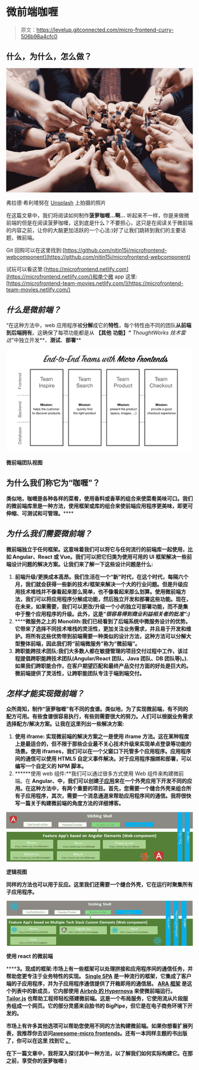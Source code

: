 # 微前端咖喱

> 原文：<https://levelup.gitconnected.com/micro-frontend-curry-506b98a4cfc0>

## 什么，为什么，怎么做？

![](img/3a2f95b56ad3a30bbda059f239161041.png)

弗拉德·希利塔努在 [Unsplash](https://unsplash.com?utm_source=medium&utm_medium=referral) 上拍摄的照片

在这篇文章中，我们将阅读如何制作**菠萝咖喱…啊…** 听起来不一样，你是来做微前端的但是在阅读菠萝咖喱，这到底是什么？不要担心，这只是在阅读关于微前端的内容之前，让你的大脑更加活跃的一个心法:)好了让我们跳转到我们的主要话题，微前端。

Git 回购可以在这里找到:[https://github.com/nitin15j/microfrontend-webcomponent](https://github.com/nitin15j/microfrontend-webcomponent)

试玩可以看这里:[https://microfrontend.netlify.com](https://microfrontend.netlify.com/)和单个微 app 这里:[https://microfrontend-team-movies.netlify.com/](https://microfrontend-team-movies.netlify.com/)

## ***什么是微前端？***

“在这种方法中，web 应用程序被**分解**成它的**特性**，每个特性由不同的团队**从前端到后端拥有**。这确保了每项功能都是从 **【其他** **功能】“** *ThoughtWorks 技术雷达*”中独立开发**、**测试**、**部署****

******![](img/61ffba1a5427cb4ec0a2dd090399736d.png)******

******微前端团队视图******

## ******为什么我们称它为“咖喱”？******

******类似地，咖喱是各种各样的菜肴，使用香料或香草的组合来使菜肴美味可口。我们的**微前端库里是一种方法，使用框架或库的组合来使前端应用程序更美味，即更可伸缩、可测试和可管理**。******

## *******为什么我们需要微前端？*******

****微前端独立于任何框架。这意味着我们可以将它与任何流行的前端库一起使用，比如 Angular、React 或 Vue。我们可以把它归类为**使用可用的 UI 框架解决一些前端设计问题的解决方案**。让我们来了解一下这些设计问题是什么:****

1.  ****前端升级/更换成本高昂。我们生活在一个“新”时代，在这个时代，每隔六个月，我们就会获得一些新的技术/框架来解决一个大的行业问题。但是升级应用技术堆栈并不像看起来那么简单，也不像看起来那么划算。使用微前端方法，我们可以将应用程序分解成功能，然后独立开发和部署这些功能。现在，在未来，如果需要，我们可以更改/升级一个小的独立可部署功能，而不是集中于整个应用程序的升级。此外，这是“*很容易得到商业利益相关者的批准”:)*****
2.  ******微服务之上的 Monolith:**我们已经看到了后端系统中微服务设计的优势。它带来了选择不同技术堆栈的灵活性，更加关注业务需求，并且易于开发和维护。将所有这些优势带到前端需要一种类似的设计方法，这种方法可以分解大型整体前端，因此我们将“**前端微服务**”称为“**微前端**”。****
3.  ******跨职能跨技术团队**:我们大多数人都在敏捷管理的项目交付过程中工作，该过程提倡跨职能跨技术团队(Angular/React 团队、Java 团队、DB 团队等)。).如果我们跨职能合作，在客户期望匹配和最终产品交付方面的好处是巨大的。微前端提供了灵活性，让跨职能团队专注于端到端交付。****

## *******怎样才能实现微前端？*******

****众所周知，制作“菠萝咖喱”有不同的食谱。类似地，为了实现微前端，有不同的配方可用。有些食谱很容易执行，有些则需要很大的努力。人们可以根据业务需求选择配方/解决方案。让我在这里列出一些解决方案:****

1.  ******使用 iframe:** 实现微前端的解决方案之一是使用 iframe 方法。这在某种程度上是最适合的，但不限于那些企业最不关心技术升级来实现单点登录等功能的场景。使用 iframes，我们可以在一个父窗口下托管多个应用程序。**应用程序间的通信**可以使用 **HTML5 自定义事件**解决。对于应用程序捆绑和部署，可以编写一个自定义的 NPM 脚本。****
2.  ******使用 web 组件:**我们可以通过很多方式使用 Web 组件来构建微前端。在 **Angular、**中，我们可以创建[子应用](https://angular.io/guide/file-structure)来在一个外壳应用下开发不同的应用。在这种方法中，有两个重要的项目。首先，您需要一个缝合外壳来组合所有子应用程序，其次，需要一个消息通道来帮助应用程序间的通信。我将很快写一篇关于构建微前端的角度方法的详细博客。****

****![](img/683e77c9b251a9fd9a774a255cdabc94.png)****

****逻辑视图****

****同样的方法也可以用于**反应**。这里我们还需要一个缝合外壳，它在运行时聚集所有子应用程序。****

****![](img/d6666f501d52edcdc679dc49308c9a92.png)****

****使用 react 的微前端****

******3。现成的框架:**市场上有一些框架可以处理拼接和应用程序间的通信任务，并帮助您更专注于业务特性的实现。 [**Single SPA**](https://single-spa.js.org/) 是一种流行的框架，它集成了客户端的子应用程序，并为子应用程序通信提供了开箱即用的通信层。 [**ARA 框架**](https://ara-framework.github.io/website/) 是这个列表中的新成员，它内部使用 [Airbnb 的 Hypernova](https://github.com/airbnb/hypernova) 来使微前端运行。 [**Tailor.js**](https://github.com/zalando/tailor) 也帮助工程师轻松搭建微前端。这是一个布局服务，它使用流从片段服务组成一个网页。它的部分灵感来自脸书的 BigPipe，但它是在电子商务环境下开发的。****

****市场上有许多其他选项可以帮助您使用不同的方法构建微前端。如果你想看扩展列表，我推荐你去访问[**awesome-micro frontends**](https://github.com/ChristianUlbrich/awesome-microfrontends)。还有一本同样主题的书出版了，你可以在这里 找到它 [**。**](https://www.manning.com/books/micro-frontends-in-action)****

****在下一篇文章中，我将深入探讨其中一种方法，以了解我们如何实际构建它。在那之前，享受你的菠萝咖喱:)****